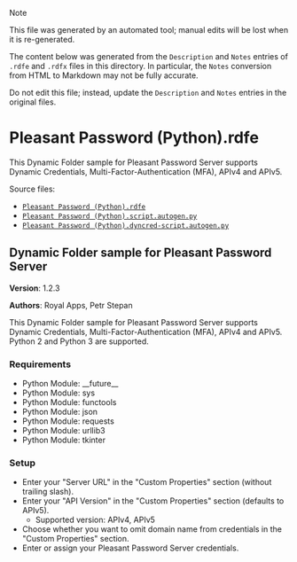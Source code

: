 > [!NOTE]
>
> This file was generated by an automated tool; manual edits will be lost when it is re-generated.
>
> The content below was generated from the `Description` and `Notes` entries of `.rdfe` and `.rdfx` files in this directory.
> In particular, the `Notes` conversion from HTML to Markdown may not be fully accurate.
>
> Do not edit this file; instead, update the `Description` and `Notes` entries in the original files.

# <a name="toc-Pleasant-Password-Python-rdfe"></a> Pleasant Password (Python).rdfe

This Dynamic Folder sample for Pleasant Password Server supports Dynamic Credentials, Multi-Factor-Authentication (MFA), APIv4 and APIv5.

Source files:

- [`Pleasant Password (Python).rdfe`](./Pleasant%20Password%20%28Python%29.rdfe)
- [`Pleasant Password (Python).script.autogen.py`](./Pleasant%20Password%20%28Python%29.script.autogen.py)
- [`Pleasant Password (Python).dyncred-script.autogen.py`](./Pleasant%20Password%20%28Python%29.dyncred-script.autogen.py)

## **Dynamic Folder sample for Pleasant Password Server**

**Version**: 1.2.3

**Authors**: Royal Apps, Petr Stepan

This Dynamic Folder sample for Pleasant Password Server supports Dynamic Credentials, Multi-Factor-Authentication (MFA), APIv4 and APIv5. Python 2 and Python 3 are supported.

### **Requirements**

- Python Module: \_\_future\_\_
- Python Module: sys
- Python Module: functools
- Python Module: json
- Python Module: requests
- Python Module: urllib3
- Python Module: tkinter

### **Setup**

- Enter your "Server URL" in the "Custom Properties" section (without trailing slash).
- Enter your "API Version" in the "Custom Properties" section (defaults to APIv5).
    - Supported version: APIv4, APIv5
- Choose whether you want to omit domain name from credentials in the "Custom Properties" section.
- Enter or assign your Pleasant Password Server credentials.

